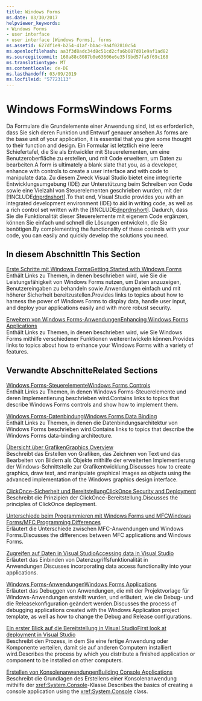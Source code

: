 ```yaml
---
title: Windows Forms
ms.date: 03/30/2017
helpviewer_keywords:
- Windows Forms
- user interface
- user interface [Windows Forms], forms
ms.assetid: 627df1e9-b254-41af-bbac-9a4f02810c54
ms.openlocfilehash: aa3f3d8adc34d8c51cd2cfa6b087d01e9af1ad82
ms.sourcegitcommit: 160a88c8087b0e63606e6e35f9bd57fa5f69c168
ms.translationtype: MT
ms.contentlocale: de-DE
ms.lasthandoff: 03/09/2019
ms.locfileid: "57723113"
---
```

# <a name="windows-forms"></a><span data-ttu-id="bc792-102">Windows Forms</span><span class="sxs-lookup"><span data-stu-id="bc792-102">Windows Forms</span></span>
<span data-ttu-id="bc792-103">Da Formulare die Grundelemente einer Anwendung sind, ist es erforderlich, dass Sie sich deren Funktion und Entwurf genauer ansehen.</span><span class="sxs-lookup"><span data-stu-id="bc792-103">As forms are the base unit of your application, it is essential that you give some thought to their function and design.</span></span> <span data-ttu-id="bc792-104">Ein Formular ist letztlich eine leere Schiefertafel, die Sie als Entwickler mit Steuerelementen, um eine Benutzeroberfläche zu erstellen, und mit Code erweitern, um Daten zu bearbeiten.</span><span class="sxs-lookup"><span data-stu-id="bc792-104">A form is ultimately a blank slate that you, as a developer, enhance with controls to create a user interface and with code to manipulate data.</span></span> <span data-ttu-id="bc792-105">Zu diesem Zweck Visual Studio bietet eine integrierte Entwicklungsumgebung (IDE) zur Unterstützung beim Schreiben von Code sowie eine Vielzahl von Steuerelementen geschrieben wurden, mit der [!INCLUDE[dnprdnshort](../../../includes/dnprdnshort-md.md)].</span><span class="sxs-lookup"><span data-stu-id="bc792-105">To that end, Visual Studio provides you with an integrated development environment (IDE) to aid in writing code, as well as a rich control set written with the [!INCLUDE[dnprdnshort](../../../includes/dnprdnshort-md.md)].</span></span> <span data-ttu-id="bc792-106">Dadurch, dass Sie die Funktionalität dieser Steuerelemente mit eigenem Code ergänzen, können Sie einfach und schnell die Lösungen entwickeln, die Sie benötigen.</span><span class="sxs-lookup"><span data-stu-id="bc792-106">By complementing the functionality of these controls with your code, you can easily and quickly develop the solutions you need.</span></span>  
  
## <a name="in-this-section"></a><span data-ttu-id="bc792-107">In diesem Abschnitt</span><span class="sxs-lookup"><span data-stu-id="bc792-107">In This Section</span></span>  
 [<span data-ttu-id="bc792-108">Erste Schritte mit Windows Forms</span><span class="sxs-lookup"><span data-stu-id="bc792-108">Getting Started with Windows Forms</span></span>](getting-started-with-windows-forms.md)  
 <span data-ttu-id="bc792-109">Enthält Links zu Themen, in denen beschrieben wird, wie Sie die Leistungsfähigkeit von Windows Forms nutzen, um Daten anzuzeigen, Benutzereingaben zu behandeln sowie Anwendungen einfach und mit höherer Sicherheit bereitzustellen.</span><span class="sxs-lookup"><span data-stu-id="bc792-109">Provides links to topics about how to harness the power of Windows Forms to display data, handle user input, and deploy your applications easily and with more robust security.</span></span>  
  
 [<span data-ttu-id="bc792-110">Erweitern von Windows Forms-Anwendungen</span><span class="sxs-lookup"><span data-stu-id="bc792-110">Enhancing Windows Forms Applications</span></span>](./advanced/index.md)  
 <span data-ttu-id="bc792-111">Enthält Links zu Themen, in denen beschrieben wird, wie Sie Windows Forms mithilfe verschiedener Funktionen weiterentwickeln können.</span><span class="sxs-lookup"><span data-stu-id="bc792-111">Provides links to topics about how to enhance your Windows Forms with a variety of features.</span></span>  
  
## <a name="related-sections"></a><span data-ttu-id="bc792-112">Verwandte Abschnitte</span><span class="sxs-lookup"><span data-stu-id="bc792-112">Related Sections</span></span>  
 [<span data-ttu-id="bc792-113">Windows Forms-Steuerelemente</span><span class="sxs-lookup"><span data-stu-id="bc792-113">Windows Forms Controls</span></span>](./controls/index.md)  
 <span data-ttu-id="bc792-114">Enthält Links zu Themen, in denen Windows Forms-Steuerelemente und deren Implementierung beschrieben wird.</span><span class="sxs-lookup"><span data-stu-id="bc792-114">Contains links to topics that describe Windows Forms controls and show how to implement them.</span></span>  
  
 [<span data-ttu-id="bc792-115">Windows Forms-Datenbindung</span><span class="sxs-lookup"><span data-stu-id="bc792-115">Windows Forms Data Binding</span></span>](windows-forms-data-binding.md)  
 <span data-ttu-id="bc792-116">Enthält Links zu Themen, in denen die Datenbindungsarchitektur von Windows Forms beschrieben wird.</span><span class="sxs-lookup"><span data-stu-id="bc792-116">Contains links to topics that describe the Windows Forms data-binding architecture.</span></span>  
  
 [<span data-ttu-id="bc792-117">Übersicht über Grafiken</span><span class="sxs-lookup"><span data-stu-id="bc792-117">Graphics Overview</span></span>](./advanced/graphics-overview-windows-forms.md)  
 <span data-ttu-id="bc792-118">Beschreibt das Erstellen von Grafiken, das Zeichnen von Text und das Bearbeiten von Bildern als Objekte mithilfe der erweiterten Implementierung der Windows-Schnittstelle zur Grafikentwicklung.</span><span class="sxs-lookup"><span data-stu-id="bc792-118">Discusses how to create graphics, draw text, and manipulate graphical images as objects using the advanced implementation of the Windows graphics design interface.</span></span>  
  
 [<span data-ttu-id="bc792-119">ClickOnce-Sicherheit und Bereitstellung</span><span class="sxs-lookup"><span data-stu-id="bc792-119">ClickOnce Security and Deployment</span></span>](/visualstudio/deployment/clickonce-security-and-deployment)  
 <span data-ttu-id="bc792-120">Beschreibt die Prinzipien der ClickOnce-Bereitstellung.</span><span class="sxs-lookup"><span data-stu-id="bc792-120">Discusses the principles of ClickOnce deployment.</span></span>  
  
 [<span data-ttu-id="bc792-121">Unterschiede beim Programmieren mit Windows Forms und MFC</span><span class="sxs-lookup"><span data-stu-id="bc792-121">Windows Forms/MFC Programming Differences</span></span>](/cpp/dotnet/windows-forms-mfc-programming-differences)  
 <span data-ttu-id="bc792-122">Erläutert die Unterschiede zwischen MFC-Anwendungen und Windows Forms.</span><span class="sxs-lookup"><span data-stu-id="bc792-122">Discusses the differences between MFC applications and Windows Forms.</span></span>  
  
 [<span data-ttu-id="bc792-123">Zugreifen auf Daten in Visual Studio</span><span class="sxs-lookup"><span data-stu-id="bc792-123">Accessing data in Visual Studio</span></span>](/visualstudio/data-tools/accessing-data-in-visual-studio)  
 <span data-ttu-id="bc792-124">Erläutert das Einbinden von Datenzugriffsfunktionalität in Anwendungen.</span><span class="sxs-lookup"><span data-stu-id="bc792-124">Discusses incorporating data access functionality into your applications.</span></span>  
  
 [<span data-ttu-id="bc792-125">Windows Forms-Anwendungen</span><span class="sxs-lookup"><span data-stu-id="bc792-125">Windows Forms Applications</span></span>](/visualstudio/debugger/debugging-preparation-windows-forms-applications)  
 <span data-ttu-id="bc792-126">Erläutert das Debuggen von Anwendungen, die mit der Projektvorlage für Windows-Anwendungen erstellt wurden, und erläutert, wie die Debug- und die Releasekonfiguration geändert werden.</span><span class="sxs-lookup"><span data-stu-id="bc792-126">Discusses the process of debugging applications created with the Windows Application project template, as well as how to change the Debug and Release configurations.</span></span>  
  
 [<span data-ttu-id="bc792-127">Ein erster Blick auf die Bereitstellung in Visual Studio</span><span class="sxs-lookup"><span data-stu-id="bc792-127">First look at deployment in Visual Studio</span></span>](/visualstudio/deployment/deploying-applications-services-and-components)  
 <span data-ttu-id="bc792-128">Beschreibt den Prozess, in dem Sie eine fertige Anwendung oder Komponente verteilen, damit sie auf anderen Computern installiert wird.</span><span class="sxs-lookup"><span data-stu-id="bc792-128">Describes the process by which you distribute a finished application or component to be installed on other computers.</span></span>  
  
 [<span data-ttu-id="bc792-129">Erstellen von Konsolenanwendungen</span><span class="sxs-lookup"><span data-stu-id="bc792-129">Building Console Applications</span></span>](../../standard/building-console-apps.md)  
 <span data-ttu-id="bc792-130">Beschreibt die Grundlagen des Erstellens einer Konsolenanwendung mithilfe der <xref:System.Console>-Klasse.</span><span class="sxs-lookup"><span data-stu-id="bc792-130">Describes the basics of creating a console application using the <xref:System.Console> class.</span></span>
